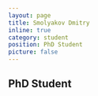 ```yaml
---
layout: page
title: Smolyakov Dmitry
inline: true
category: student
position: PhD Student
picture: false
---
```


## PhD Student